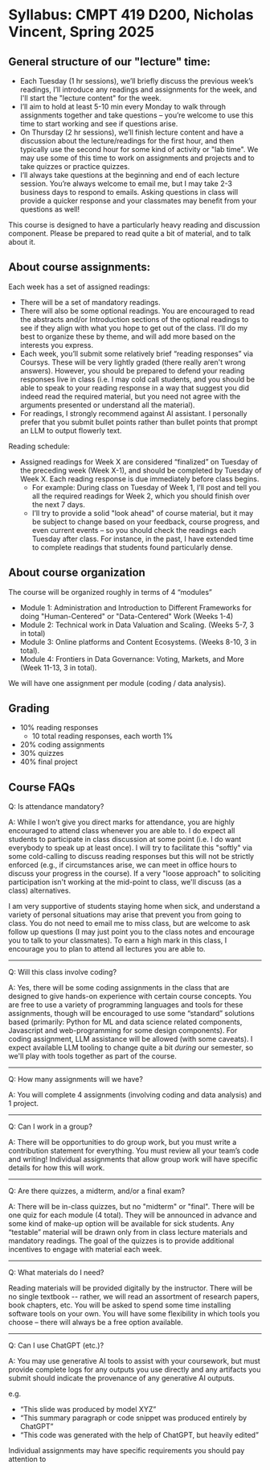 # Syllabus: CMPT 419 D200, Nicholas Vincent, Spring 2025

## General structure of our "lecture" time:

- Each Tuesday (1 hr sessions), we’ll briefly discuss the previous week’s readings, I’ll introduce any readings and assignments for the week, and I'll start the "lecture content" for the week.
- I’ll aim to hold at least 5-10 min every Monday to walk through assignments together and take questions – you’re welcome to use this time to start working and see if questions arise.
- On Thursday (2 hr sessions), we’ll finish lecture content and have a discussion about the lecture/readings for the first hour, and then typically use the second hour for some kind of activity or "lab time". We may use some of this time to work on assignments and projects and to take quizzes or practice quizzes.
- I’ll always take questions at the beginning and end of each lecture session. You’re always welcome to email me, but I may take 2-3 business days to respond to emails. Asking questions in class will provide a quicker response and your classmates may benefit from your questions as well!

This course is designed to have a particularly heavy reading and discussion component. Please be prepared to read quite a bit of material, and to talk about it.

## About course assignments:

Each week has a set of assigned readings:
- There will be a set of mandatory readings.
- There will also be some optional readings. You are encouraged to read the abstracts and/or Introduction sections of the optional readings to see if they align with what you hope to get out of the class. I’ll do my best to organize these by theme, and will add more based on the interests you express.
- Each week, you’ll submit some relatively brief “reading responses” via Coursys. These will be very lightly graded (there really aren't wrong answers). However, you should be prepared to defend your reading responses live in class (i.e. I may cold call students, and you should be able to speak to your reading response in a way that suggest you did indeed read the required material, but you need not agree with the arguments presented or understand all the material).
- For readings, I strongly recommend against AI assistant. I personally prefer that you submit bullet points rather than bullet points that prompt an LLM to output flowerly text.

Reading schedule:
- Assigned readings for Week X are considered “finalized” on Tuesday of the preceding week (Week X-1), and should be completed by Tuesday of Week X. Each reading response is due immediately before class begins.
  - For example: During class on Tuesday of Week 1, I’ll post and tell you all the required readings for Week 2, which you should finish over the next 7 days.
  - I’ll try to provide a solid "look ahead" of course material, but it may be subject to change based on your feedback, course progress, and even current events – so you should check the readings each Tuesday after class. For instance, in the past, I have extended time to complete readings that students found particularly dense.

## About course organization

The course will be organized roughly in terms of 4 “modules”
- Module 1: Administration and Introduction to Different Frameworks for doing "Human-Centered" or "Data-Centered" Work (Weeks 1-4)
- Module 2: Technical work in Data Valuation and Scaling. (Weeks 5-7, 3 in total)
- Module 3: Online platforms and Content Ecosystems. (Weeks 8-10, 3 in total).
- Module 4: Frontiers in Data Governance: Voting, Markets, and More (Week 11-13, 3 in total).

We will have one assignment per module (coding / data analysis).

## Grading

- 10% reading responses
  - 10 total reading responses, each worth 1%
- 20% coding assignments
- 30% quizzes
- 40% final project


## Course FAQs

Q: Is attendance mandatory?

A: While I won’t give you direct marks for attendance, you are highly encouraged to attend class whenever you are able to. I do expect all students to participate in class discussion at some point (i.e. I do want everybody to speak up at least once). I will try to facilitate this "softly" via some cold-calling to discuss reading responses but this will not be strictly enforced (e.g., if circumstances arise, we can meet in office hours to discuss your progress in the course). If a very "loose approach" to soliciting participation isn't working at the mid-point to class, we'll discuss (as a class) alternatives.

I am very supportive of students staying home when sick, and understand a variety of personal situations may arise that prevent you from going to class. You do not need to email me to miss class, but are welcome to ask follow up questions (I may just point you to the class notes and encourage you to talk to your classmates). To earn a high mark in this class, I encourage you to plan to attend all lectures you are able to.

---

Q: Will this class involve coding?

A: Yes, there will be some coding assignments in the class that are designed to give hands-on experience with certain course concepts. You are free to use a variety of programming languages and tools for these assignments, though will be encouraged to use some “standard” solutions based (primarily: Python for ML and data science related components, Javascript and web-programming for some design components). For coding assignment, LLM assistance will be allowed (with some caveats). I expect available LLM tooling to change quite a bit *during* our semester, so we'll play with tools together as part of the course.

---

Q: How many assignments will we have?

A: You will complete 4 assignments (involving coding and data analysis) and 1 project.

---

Q: Can I work in a group?

A: There will be opportunities to do group work, but you must write a contribution statement for everything. You must review all your team’s code and writing! Individual assignments that allow group work will have specific details for how this will work.

---

Q: Are there quizzes, a midterm, and/or a final exam?

A: There will be in-class quizzes, but no "midterm" or "final". There will be one quiz for each module (4 total). They will be announced in advance and some kind of make-up option will be available for sick students. Any “testable” material will be drawn only from in class lecture materials and mandatory readings. The goal of the quizzes is to provide additional incentives to engage with material each week.

---

Q: What materials do I need?

Reading materials will be provided digitally by the instructor. There will be no single textbook -- rather, we will read an assortment of research papers, book chapters, etc. You will be asked to spend some time installing software tools on your own. You will have some flexibility in which tools you choose – there will always be a free option available.


---

Q: Can I use ChatGPT (etc.)?

A: You may use generative AI tools to assist with your coursework, but must provide complete logs for any outputs you use directly and any artifacts you submit should indicate the provenance of any generative AI outputs. 

e.g.
- “This slide was produced by model XYZ”
- “This summary paragraph or code snippet was produced entirely by ChatGPT”
- “This code was generated with the help of ChatGPT, but heavily edited”

Individual assignments may have specific requirements you should pay attention to











